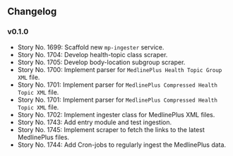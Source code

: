 ## Changelog

### v0.1.0

- Story No. 1699: Scaffold new `mp-ingester` service.
- Story No. 1704: Develop health-topic class scraper.
- Story No. 1705: Develop body-location subgroup scraper.
- Story No. 1700: Implement parser for `MedlinePlus Health Topic Group XML` file.
- Story No. 1701: Implement parser for `MedlinePlus Compressed Health Topic XML` file.
- Story No. 1701: Implement parser for `MedlinePlus Compressed Health Topic XML` file.
- Story No. 1702: Implement ingester class for MedlinePlus XML files.
- Story No. 1743: Add entry module and test ingestion.
- Story No. 1745: Implement scraper to fetch the links to the latest MedlinePlus files.
- Story No. 1744: Add Cron-jobs to regularly ingest the MedlinePlus data.
